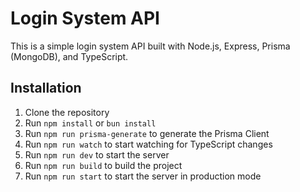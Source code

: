 # Login System API

This is a simple login system API built with Node.js, Express, Prisma (MongoDB), and TypeScript.

## Installation

1. Clone the repository
2. Run `npm install` or `bun install`
3. Run `npm run prisma-generate` to generate the Prisma Client
4. Run `npm run watch` to start watching for TypeScript changes
5. Run `npm run dev` to start the server
6. Run `npm run build` to build the project
7. Run `npm run start` to start the server in production mode
